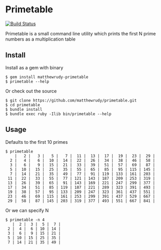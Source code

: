# Primetable
[![Build Status](https://travis-ci.org/matthewrudy/primetable.svg?branch=master)](https://travis-ci.org/matthewrudy/primetable)

Primetable is a small command line utility
which prints the first N prime numbers
as a multiplication table

## Install

Install as a gem with binary

```
$ gem install matthewrudy-primetable
$ primetable --help
```

Or check out the source

```
$ git clone https://github.com/matthewrudy/primetable.git
$ cd primetable
$ bundle install
$ bundle exec ruby -Ilib bin/primetable --help
```

## Usage

Defaults to the first 10 primes

```
$ primetable
    |   2 |   3 |   5 |   7 |  11 |  13 |  17 |  19 |  23 |  29 |
  2 |   4 |   6 |  10 |  14 |  22 |  26 |  34 |  38 |  46 |  58 |
  3 |   6 |   9 |  15 |  21 |  33 |  39 |  51 |  57 |  69 |  87 |
  5 |  10 |  15 |  25 |  35 |  55 |  65 |  85 |  95 | 115 | 145 |
  7 |  14 |  21 |  35 |  49 |  77 |  91 | 119 | 133 | 161 | 203 |
 11 |  22 |  33 |  55 |  77 | 121 | 143 | 187 | 209 | 253 | 319 |
 13 |  26 |  39 |  65 |  91 | 143 | 169 | 221 | 247 | 299 | 377 |
 17 |  34 |  51 |  85 | 119 | 187 | 221 | 289 | 323 | 391 | 493 |
 19 |  38 |  57 |  95 | 133 | 209 | 247 | 323 | 361 | 437 | 551 |
 23 |  46 |  69 | 115 | 161 | 253 | 299 | 391 | 437 | 529 | 667 |
 29 |  58 |  87 | 145 | 203 | 319 | 377 | 493 | 551 | 667 | 841 |
```

Or we can specify N

```
$ primetable -n 4
   |  2 |  3 |  5 |  7 |
 2 |  4 |  6 | 10 | 14 |
 3 |  6 |  9 | 15 | 21 |
 5 | 10 | 15 | 25 | 35 |
 7 | 14 | 21 | 35 | 49 |
```